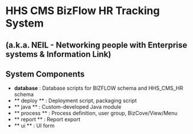 # HHS CMS BizFlow HR Tracking System
## (a.k.a. NEIL - Networking people with Enterprise systems & Information Link)

## System Components

- **database** : Database scripts for BIZFLOW schema and HHS_CMS_HR schema
- ** deploy ** : Deployment script, packaging script
- ** java ** : Custom-developed Java module
- ** process ** : Process definition, user group, BizCove/View/Menu
- ** report ** : Report export
- ** ui ** : UI form
